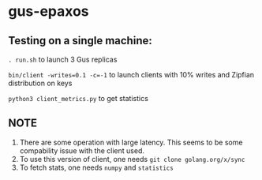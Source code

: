 # gus-epaxos

## Testing on a single machine:

`. run.sh` to launch 3 Gus replicas

`bin/client -writes=0.1 -c=-1` to launch clients with 10% writes and Zipfian distribution on keys

`python3 client_metrics.py` to get statistics 

## NOTE
1. There are some operation with large latency. This seems to be some compability issue with the client used.
2. To use this version of client, one needs `git clone golang.org/x/sync`
3. To fetch stats, one needs `numpy` and `statistics`
